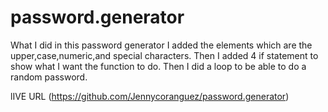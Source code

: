 # password.generator

What I did in this password generator I added the elements which are the upper,case,numeric,and special characters.
Then I added 4 if statement to show what I want the function to do. 
Then I did a loop to be able to do a random password.

lIVE URL (https://github.com/Jennycoranguez/password.generator)


